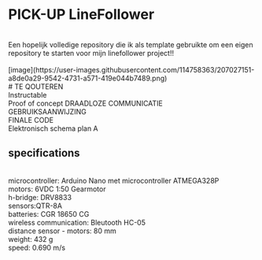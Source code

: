 # PICK-UP LineFollower
<br />
Een hopelijk volledige repository die ik als template gebruikte om een eigen repository te starten voor mijn linefollower project!!
<br />
<br />
[image](https://user-images.githubusercontent.com/114758363/207027151-a8de0a29-9542-4731-a571-419e044b7489.png)
<br />
# TE QOUTEREN
<br />
Instructable
<br />
Proof of concept DRAADLOZE COMMUNICATIE
<br />
GEBRUIKSAANWIJZING
<br />
FINALE CODE
<br />
Elektronisch schema plan A
<br />
  
## specifications
<br />
microcontroller: Arduino Nano met microcontroller ATMEGA328P
<br />
motors: 6VDC 1:50 Gearmotor
<br />
h-bridge: DRV8833
<br />
sensors:QTR-8A
<br />
batteries: CGR 18650 CG 
<br />
wireless communication: Bleutooth HC-05
<br />
distance sensor - motors: 80 mm
<br />
weight: 432 g
<br />
speed: 0.690 m/s
<br />
